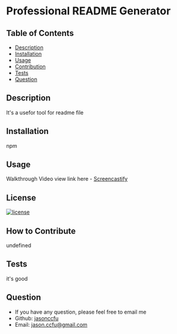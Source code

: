 # Professional README Generator
  
## Table of Contents 
- [Description](#description)
- [Installation](#installation)
- [Usage](#usage)
- [Contribution](#how)
- [Tests](#tests)
- [Question](#question)

## Description
It's a usefor tool for readme file

## Installation
npm

## Usage
Walkthrough Video view link here - [Screencastify](https://watch.screencastify.com/v/DGb4sxwvFNVD2JEVtTP0)

## License
[![license](https://img.shields.io/badge/license-MIT-blue)](https://shields.io)

## How to Contribute
undefined

## Tests
it's good

## Question
- If you have any question, please feel free to email me
- Github: [jasonccfu](https://github.com/jasonccfu)
- Email: jason.ccfu@gmail.com 